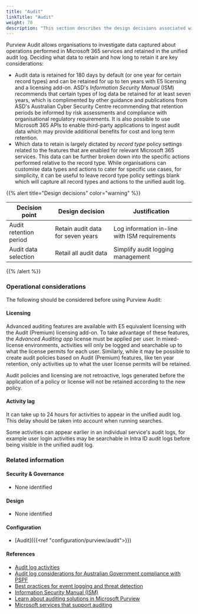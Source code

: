 ```yaml
---
title: "Audit"
linkTitle: "Audit"
weight: 70
description: "This section describes the design decisions associated with Audit with Microsoft Purview for system(s) built using ASD's Blueprint for Secure Cloud."
---
```


Purview Audit allows organisations to investigate data captured about operations performed in Microsoft 365 services and retained in the unified audit log. Deciding what data to retain and how long to retain it are key considerations:

* Audit data is retained for 180 days by default (or one year for certain record types) and can be retained for up to ten years with E5 licensing and a licensing add-on. ASD's *Information Security Manual* (ISM) recommends that certain types of log data be retained for at least seven years, which is complimented by other guidance and publications from ASD's Australian Cyber Security Centre recommending that retention periods be informed by risk assessments and compliance with organisational regulatory requirements. It is also possible to use Microsoft 365 APIs to enable third-party applications to ingest audit data which may provide additional benefits for cost and long term retention.
* Which data to retain is largely dictated by *record type* policy settings related to the features that are enabled for relevant Microsoft 365 services. This data can be further broken down into the specific actions performed relative to the record type. While organisations can customise data types and actions to cater for specific use cases, for simplicity, it can be useful to leave record type policy settings blank which will capture all record types and actions to the unified audit log.

{{% alert title="Design decisions" color="warning" %}}

| Decision point         | Design decision                   | Justification                                 |
| ---------------------- | --------------------------------- | --------------------------------------------- |
| Audit retention period | Retain audit data for seven years | Log information in-line with ISM requirements |
| Audit data selection   | Retail all audit data             | Simplify audit logging management             |

{{% /alert %}}

### Operational considerations

The following should be considered before using Purview Audit:

#### Licensing

Advanced auditing features are available with E5 equivalent licensing with the Audit (Premium) licensing add-on. To take advantage of these features, the *Advanced Auditing app* license must be applied per user. In mixed-license environments, activities will only be logged and searchable up to what the license permits for each user. Similarly, while it may be possible to create audit policies based on Audit (Premium) features, like ten year retention, only activities up to what the user license permits will be retained.

Audit policies and licensing are not retroactive, logs generated before the application of a policy or license will not be retained according to the new policy.

#### Activity lag

It can take up to 24 hours for activities to appear in the unified audit log. This delay should be taken into account when running searches.

Some activities can appear earlier in an individual service's audit logs, for example user login activities may be searchable in Intra ID audit logs before being visible in the unified audit log.

### Related information

#### Security & Governance

* None identified

#### Design

* None identified

#### Configuration

* [Audit]({{<ref "configuration/purview/audit">}})

#### References

* [Audit log activities](https://learn.microsoft.com/en-us/purview/audit-log-activities)
* [Audit log considerations for Australian Government compliance with PSPF](https://learn.microsoft.com/en-us/compliance/anz/pspf-audit-log)
* [Best practices for event logging and threat detection](https://www.cyber.gov.au/resources-business-and-government/maintaining-devices-and-systems/system-hardening-and-administration/system-monitoring/best-practices-event-logging-threat-detection)
* [Information Security Manual (ISM)](https://www.cyber.gov.au/resources-business-and-government/essential-cyber-security/ism)
* [Learn about auditing solutions in Microsoft Purview](https://learn.microsoft.com/en-us/purview/audit-solutions-overview)
* [Microsoft services that support auditing](https://learn.microsoft.com/en-us/purview/audit-supported-services)
